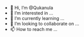 - 👋 Hi, I’m @Qukanula
- 👀 I’m interested in ...
- 🌱 I’m currently learning ...
- 💞️ I’m looking to collaborate on ...
- 📫 How to reach me ...

<!---
Qukanula/Qukanula is a ✨ special ✨ repository because its `README.md` (this file) appears on your GitHub profile.
You can click the Preview link to take a look at your changes.
--->
